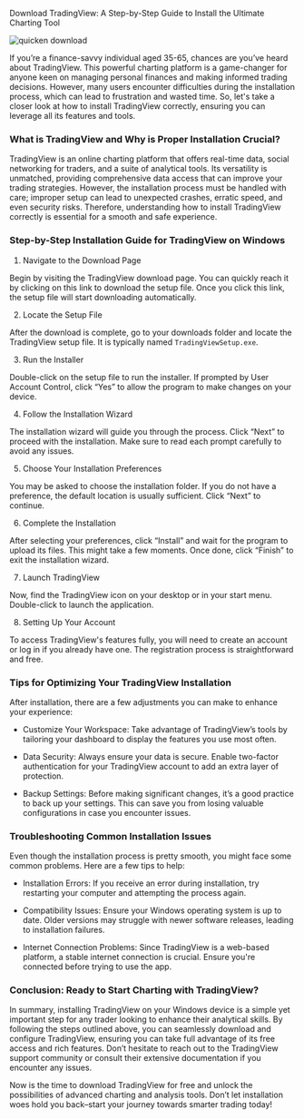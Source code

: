 Download TradingView: A Step-by-Step Guide to Install the Ultimate Charting Tool


![quicken download](https://i.postimg.cc/76NWhrCr/technical-analysis-phone-83de68dce52d1b85f4d8.png)


If you’re a finance-savvy individual aged 35-65, chances are you’ve heard about TradingView. This powerful charting platform is a game-changer for anyone keen on managing personal finances and making informed trading decisions. However, many users encounter difficulties during the installation process, which can lead to frustration and wasted time. So, let's take a closer look at how to install TradingView correctly, ensuring you can leverage all its features and tools.


### What is TradingView and Why is Proper Installation Crucial?


TradingView is an online charting platform that offers real-time data, social networking for traders, and a suite of analytical tools. Its versatility is unmatched, providing comprehensive data access that can improve your trading strategies. However, the installation process must be handled with care; improper setup can lead to unexpected crashes, erratic speed, and even security risks. Therefore, understanding how to install TradingView correctly is essential for a smooth and safe experience.


### Step-by-Step Installation Guide for TradingView on Windows


1. Navigate to the Download Page


Begin by visiting the TradingView download page. You can quickly reach it by clicking on this link to download the setup file. Once you click this link, the setup file will start downloading automatically.


2. Locate the Setup File


After the download is complete, go to your downloads folder and locate the TradingView setup file. It is typically named `TradingViewSetup.exe`.


3. Run the Installer


Double-click on the setup file to run the installer. If prompted by User Account Control, click “Yes” to allow the program to make changes on your device.


4. Follow the Installation Wizard


The installation wizard will guide you through the process. Click “Next” to proceed with the installation. Make sure to read each prompt carefully to avoid any issues.


5. Choose Your Installation Preferences


You may be asked to choose the installation folder. If you do not have a preference, the default location is usually sufficient. Click “Next” to continue.


6. Complete the Installation


After selecting your preferences, click “Install” and wait for the program to upload its files. This might take a few moments. Once done, click “Finish” to exit the installation wizard.


7. Launch TradingView


Now, find the TradingView icon on your desktop or in your start menu. Double-click to launch the application.


8. Setting Up Your Account


To access TradingView's features fully, you will need to create an account or log in if you already have one. The registration process is straightforward and free.


### Tips for Optimizing Your TradingView Installation


After installation, there are a few adjustments you can make to enhance your experience:


- Customize Your Workspace: Take advantage of TradingView’s tools by tailoring your dashboard to display the features you use most often.


- Data Security: Always ensure your data is secure. Enable two-factor authentication for your TradingView account to add an extra layer of protection.


- Backup Settings: Before making significant changes, it’s a good practice to back up your settings. This can save you from losing valuable configurations in case you encounter issues.


### Troubleshooting Common Installation Issues


Even though the installation process is pretty smooth, you might face some common problems. Here are a few tips to help:


- Installation Errors: If you receive an error during installation, try restarting your computer and attempting the process again.


- Compatibility Issues: Ensure your Windows operating system is up to date. Older versions may struggle with newer software releases, leading to installation failures.


- Internet Connection Problems: Since TradingView is a web-based platform, a stable internet connection is crucial. Ensure you're connected before trying to use the app.


### Conclusion: Ready to Start Charting with TradingView?


In summary, installing TradingView on your Windows device is a simple yet important step for any trader looking to enhance their analytical skills. By following the steps outlined above, you can seamlessly download and configure TradingView, ensuring you can take full advantage of its free access and rich features. Don’t hesitate to reach out to the TradingView support community or consult their extensive documentation if you encounter any issues.


Now is the time to download TradingView for free and unlock the possibilities of advanced charting and analysis tools. Don’t let installation woes hold you back–start your journey towards smarter trading today!

